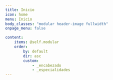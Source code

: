```yaml
---
title: Inicio
icon: home
menu: Inicio
body_classes: "modular header-image fullwidth"
onpage_menu: false

content:
    items: @self.modular
    order:
        by: default
        dir: asc
        custom:
            - _encabezado
            - _especialidades
---
```



